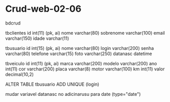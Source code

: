 # Crud-web-02-06
bdcrud

tbclientes
id int(11) (pk, ai)
nome	varchar(80)
sobrenome	varchar(100)
email	varchar(150)
idade	varchar(11)

tbusuario
id int(15) (pk, ai)
nome	varchar(80)
login	varchar(200)
senha	varchar(80)
telefone varchar(15)
foto varchar(250)
datanasc datetime

tbveiculo
id int(11) (pk, ai)
marca varchar(200)
modelo varchar(200)
ano int(11)
cor varchar(200)
placa varchar(8)
motor varchar(100)
km int(11)
valor decimal(10,2)


ALTER TABLE tbusuario
ADD UNIQUE (login)


mudar variavel datanasc no adicinarusu para date (type="date")



